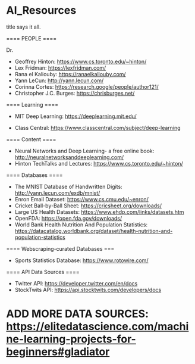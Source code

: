 # AI_Resources
title says it all.

==== PEOPLE ====

Dr.
- Geoffrey Hinton: https://www.cs.toronto.edu/~hinton/
- Lex Fridman: https://lexfridman.com/ 
- Rana el Kaliouby: https://ranaelkaliouby.com/
- Yann LeCun: http://yann.lecun.com/
- Corinna Cortes: https://research.google/people/author121/
- Christopher J.C. Burges: https://chrisburges.net/

==== Learning ====

- MIT Deep Learning: https://deeplearning.mit.edu/

- Class Central: https://www.classcentral.com/subject/deep-learning


==== Content ====

- Neural Networks and Deep Learning- a free online book: http://neuralnetworksanddeeplearning.com/
- Hinton TechTalks and Lectures: https://www.cs.toronto.edu/~hinton/


==== Databases ====
- The MNIST Database of Handwritten Digits: http://yann.lecun.com/exdb/mnist/
- Enron Email Dataset: https://www.cs.cmu.edu/~enron/
- Cricket Ball-by-Ball Sheet: https://cricsheet.org/downloads/
- Large US Health Datasets: https://www.ehdp.com/links/datasets.htm
- OpenFDA: https://open.fda.gov/downloads/
- World Bank Health Nutrition And Population Statistics: https://datacatalog.worldbank.org/dataset/health-nutrition-and-population-statistics

==== Webscraping-curated Databases ===
- Sports Statistics Database: https://www.rotowire.com/

==== API Data Sources ====
- Twitter API: https://developer.twitter.com/en/docs
- StockTwits API: https://api.stocktwits.com/developers/docs




# ADD MORE DATA SOURCES: https://elitedatascience.com/machine-learning-projects-for-beginners#gladiator

